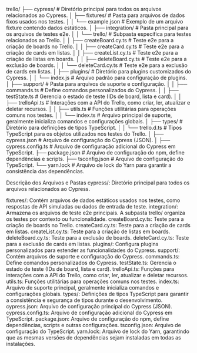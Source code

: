 trello/
├── cypress/                       # Diretório principal para todos os arquivos relacionados ao Cypress.
│   ├── fixtures/                  # Pasta para arquivos de dados fixos usados nos testes.
│   │   └── example.json           # Exemplo de um arquivo fixture contendo dados estáticos.
│   ├── integration/               # Pasta principal para os arquivos de testes e2e.
│   │   └── trello/                # Subpasta específica para testes relacionados ao Trello.
│   │       ├── createBoard.cy.ts  # Teste e2e para a criação de boards no Trello.
│   │       ├── createCard.cy.ts   # Teste e2e para a criação de cards em listas.
│   │       ├── createList.cy.ts   # Teste e2e para a criação de listas em boards.
│   │       ├── deleteBoard.cy.ts  # Teste e2e para a exclusão de boards.
│   │       └── deleteCard.cy.ts   # Teste e2e para a exclusão de cards em listas.
│   ├── plugins/                   # Diretório para plugins customizados do Cypress.
│   │   └── index.js               # Arquivo padrão para configuração de plugins.
│   ├── support/                   # Pasta para arquivos de suporte e configuração.
│   │   ├── commands.ts            # Define comandos personalizados do Cypress.
│   │   ├── testState.ts           # Gerencia o estado de teste (IDs de board, lista e card).
│   │   ├── trelloApi.ts           # Interações com a API do Trello, como criar, ler, atualizar e deletar recursos.
│   │   ├── utils.ts               # Funções utilitárias para operações comuns nos testes.
│   │   └── index.ts               # Arquivo principal de suporte, geralmente inicializa comandos e configurações globais.
│   ├── types/                     # Diretório para definições de tipos TypeScript.
│   │   └── trello.d.ts            # Tipos TypeScript para os objetos utilizados nos testes do Trello.
│   ├── cypress.json               # Arquivo de configuração do Cypress (JSON).
│   ├── cypress.config.ts          # Arquivo de configuração adicional do Cypress em TypeScript.
├── package.json                   # Arquivo de configuração do npm, define dependências e scripts.
├── tsconfig.json                  # Arquivo de configuração do TypeScript.
└── yarn.lock                      # Arquivo de lock do Yarn para garantir a consistência das dependências.

Descrição dos Arquivos e Pastas
cypress/: Diretório principal para todos os arquivos relacionados ao Cypress.

fixtures/: Contém arquivos de dados estáticos usados nos testes, como respostas de API simuladas ou dados de entrada de teste.
integration/: Armazena os arquivos de teste e2e principais. A subpasta trello/ organiza os testes por contexto ou funcionalidade.
createBoard.cy.ts: Teste para a criação de boards no Trello.
createCard.cy.ts: Teste para a criação de cards em listas.
createList.cy.ts: Teste para a criação de listas em boards.
deleteBoard.cy.ts: Teste para a exclusão de boards.
deleteCard.cy.ts: Teste para a exclusão de cards em listas.
plugins/: Configura plugins personalizados para estender as funcionalidades do Cypress.
support/: Contém arquivos de suporte e configuração do Cypress.
commands.ts: Define comandos personalizados do Cypress.
testState.ts: Gerencia o estado de teste (IDs de board, lista e card).
trelloApi.ts: Funções para interações com a API do Trello, como criar, ler, atualizar e deletar recursos.
utils.ts: Funções utilitárias para operações comuns nos testes.
index.ts: Arquivo de suporte principal, geralmente inicializa comandos e configurações globais.
types/: Definições de tipos TypeScript para garantir a consistência e segurança de tipos durante o desenvolvimento.
cypress.json: Arquivo de configuração principal do Cypress (JSON).
cypress.config.ts: Arquivo de configuração adicional do Cypress em TypeScript.
package.json: Arquivo de configuração do npm, define dependências, scripts e outras configurações.
tsconfig.json: Arquivo de configuração do TypeScript.
yarn.lock: Arquivo de lock do Yarn, garantindo que as mesmas versões de dependências sejam instaladas em todas as instalações.
